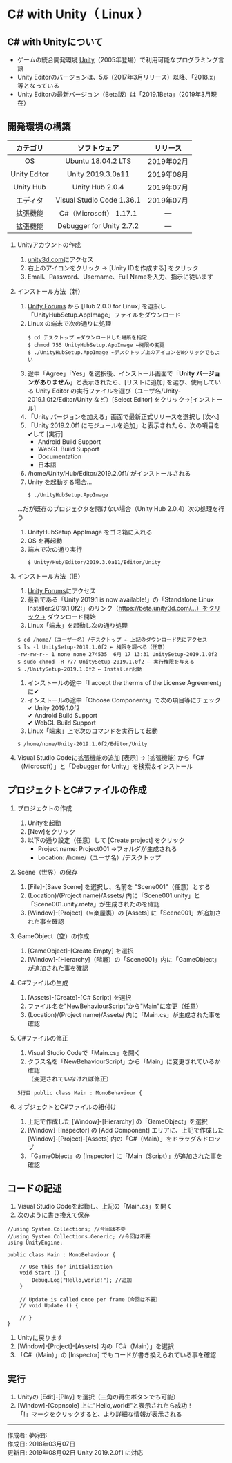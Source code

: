 # C# with Unity（ Linux ）

## C# with Unityについて

* ゲームの統合開発環境 [Unity](https://unity3d.com/jp/)（2005年登場）で利用可能なプログラミング言語
* Unity Editorのバージョンは、5.6（2017年3月リリース）以降、「2018.x」等となっている
* Unity Editorの最新バージョン（Beta版）は「2019.1Beta」（2019年3月現在）


## 開発環境の構築

|カテゴリ|ソフトウェア|リリース|
|:--:|:--:|:--:|
|OS|Ubuntu 18.04.2 LTS|2019年02月|
|Unity Editor| Unity 2019.3.0a11|2019年08月|
|Unity Hub|Unity Hub 2.0.4|2019年07月|
|エディタ|Visual Studio Code 1.36.1|2019年07月|
|拡張機能|C#（Microsoft） 1.17.1|―|
|拡張機能|Debugger for Unity 2.7.2|―|

1. Unityアカウントの作成
    1. [unity3d.com](https://unity3d.com/jp)にアクセス
    1. 右上のアイコンをクリック → [Unity IDを作成する] をクリック
    1. Email、Password、Username、Full Nameを入力、指示に従います

1. インストール方法（新）
    1. [Unity Forums](https://forum.unity.com/threads/unity-hub-v2-0-0-release.677485/) から [Hub 2.0.0 for Linux] を選択し「UnityHubSetup.AppImage」ファイルをダウンロード
    1. Linux の端末で次の通りに処理  
        ```
        $ cd デスクトップ ←ダウンロードした場所を指定
        $ chmod 755 UnityHubSetup.AppImage ←権限の変更
        $ ./UnityHubSetup.AppImage ←デスクトップ上のアイコンをWクリックでもよい
        ```
    1. 途中「Agree」「Yes」を選択後、インストール画面で「**Unity バージョンがありません**」と表示されたら、[リストに追加] を選び、使用している Unity Editor の実行ファイルを選び（ユーザ名/Unity-2019.1.0f2/Editor/Unity など）[Select Editor] をクリック→[インストール]
    1. 「Unity バージョンを加える」画面で最新正式リリースを選択し [次へ]
    1. 「Unity 2019.2.0f1 にモジュールを追加」と表示されたら、次の項目を✔して [実行]  
        * Android Build Support
        * WebGL Build Support
        * Documentation
        * 日本語
    1. /home/Unity/Hub/Editor/2019.2.0f1/ がインストールされる  
    1. Unity を起動する場合…
        ```
        $ ./UnityHubSetup.AppImage
        ```
    …だが既存のプロジェクタを開けない場合（Unity Hub 2.0.4）次の処理を行う  
    1. UnityHubSetup.AppImage をゴミ箱に入れる
    1. OS を再起動
    1. 端末で次の通り実行  
        ```
        $ Unity/Hub/Editor/2019.3.0a11/Editor/Unity
        ```

1. インストール方法（旧）
    1. [Unity Forums](https://forum.unity.com/threads/unity-on-linux-release-notes-and-known-issues.350256/page-2)にアクセス
    1. 最新である「Unity 2019.1 is now available!」の「Standalone Linux Installer:2019.1.0f2:」のリンク（https://beta.unity3d.com/...）をクリック→ ダウンロード開始
    1. Linux「端末」を起動し次の通り処理  
    ```
    $ cd /home/（ユーザー名）/デスクトップ ← 上記のダウンロード先にアクセス
    $ ls -l UnitySetup-2019.1.0f2 ← 権限を調べる（任意）
    -rw-rw-r-- 1 none none 274535  6月 17 13:31 UnitySetup-2019.1.0f2
    $ sudo chmod -R 777 UnitySetup-2019.1.0f2 ← 実行権限を与える
    $ ./UnitySetup-2019.1.0f2 ← Installer起動
    ```
    1. インストールの途中「I accept the therms of the License Agreement」に✔
    1. インストールの途中「Choose Components」で次の項目等にチェック  
        ✔ Unity 2019.1.0f2  
        ✔ Android Build Support  
        ✔ WebGL Build Support  
    1. Linux「端末」上で次のコマンドを実行して起動  
    ```
    $ /home/none/Unity-2019.1.0f2/Editor/Unity
    ```

1. Visual Studio Codeに拡張機能の追加
    [表示] → [拡張機能] から「C#（Microsoft）」と「Debugger for Unity」を検索＆インストール


## プロジェクトとC#ファイルの作成

1. プロジェクトの作成
    1. Unityを起動
    1. [New]をクリック
    1. 以下の通り設定（任意）して [Create project] をクリック
        * Project name: Project001 →フォルダが生成される
        * Location: /home/（ユーザ名）/デスクトップ

1. Scene（世界）の保存  
    1. [File]-[Save Scene] を選択し、名前を "Scene001"（任意）とする
    1. (Location)/(Project name)/Assets/ 内に「Scene001.unity」と「Scene001.unity.meta」が生成されたのを確認
    1. [Window]-[Project]（≒楽屋裏）の [Assets] に「Scene001」が追加された事を確認

1. GameObject（空）の作成  
    1. [GameObject]-[Create Empty] を選択
    1. [Window]-[Hierarchy]（階層）の「Scene001」内に「GameObject」が追加された事を確認

1. C#ファイルの生成
    1. [Assets]-[Create]-[C# Script] を選択
    1. ファイル名を"NewBehaviourScript"から"Main"に変更（任意）
    1. (Location)/(Project name)/Assets/ 内に「Main.cs」が生成された事を確認

1. C#ファイルの修正
    1. Visual Studio Codeで「Main.cs」を開く
    1. クラス名を「NewBehaviourScript」から「Main」に変更されているか確認  
    （変更されていなければ修正）
    ```
    5行目 public class Main : MonoBehaviour {
    ```

1. オブジェクトとC#ファイルの紐付け
    1. 上記で作成した [Window]-[Hierarchy] の「GameObject」を選択
    1. [Window]-[Inspector] の [Add Component] エリアに、上記で作成した [Window]-[Project]-[Assets] 内の「C#（Main）」をドラッグ＆ドロップ
    1. 「GameObject」の [Inspector] に「Main（Script）」が追加された事を確認


## コードの記述

1. Visual Studio Codeを起動し、上記の「Main.cs」を開く
1. 次のように書き換えて保存
```
//using System.Collections; //今回は不要
//using System.Collections.Generic; //今回は不要
using UnityEngine;

public class Main : MonoBehaviour {

	// Use this for initialization
	void Start () {
		Debug.Log("Hello,world!"); //追加
	}
	
	// Update is called once per frame（今回は不要）
	// void Update () {
		
	// }
}
```
1. Unityに戻ります
1. [Window]-[Project]-[Assets] 内の「C#（Main）」を選択
1. 「C#（Main）」の [Inspector] でもコードが書き換えられている事を確認


## 実行

1. Unityの [Edit]-[Play] を選択（三角の再生ボタンでも可能）
1. [Window]-[Copnsole] 上に"Hello,world!"と表示されたら成功！  
「!」マークをクリックすると、より詳細な情報が表示される

***
作成者: 夢寐郎  
作成日: 2018年03月07日  
更新日: 2019年08月02日 Unity 2019.2.0f1 に対応